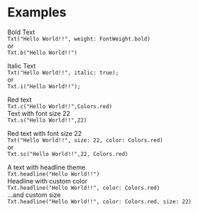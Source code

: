 # Examples  
Bold Text  
```Txt("Hello World!!", weight: FontWeight.bold)```  
or  
```Txt.b("Hello World!!")```  
  
Italic Text  
```Txt("Hello World!!", italic: true);```  
or  
```Txt.i("Hello World!!");```  
  
Red text  
```Txt.c("Hello World!!",Colors.red)```  
Text with font size 22  
```Txt.s("Hello World!!",22)```  
  
Red text with font size 22  
```Txt("Hello World!!", size: 22, color: Colors.red)```  
or  
```Txt.sc("Hello World!!",22, Colors.red)```  
  
A text with headline theme  
```Txt.headline("Hello World!!")```  
Headline with custom color  
```Txt.headline("Hello World!!", color: Colors.red)```  
...and custom size  
```Txt.headline("Hello World!!", color: Colors.red, size: 22)```  